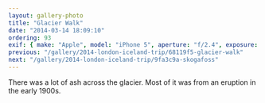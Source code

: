 ```yaml
---
layout: gallery-photo
title: "Glacier Walk"
date: "2014-03-14 18:09:10"
ordering: 93
exif: { make: "Apple", model: "iPhone 5", aperture: "f/2.4", exposure: "1/191" }
previous: "/gallery/2014-london-iceland-trip/68119f5-glacier-walk"
next: "/gallery/2014-london-iceland-trip/9fa3c9a-skogafoss"
---
```


There was a lot of ash across the glacier. Most of it was from an eruption in the early 1900s.
